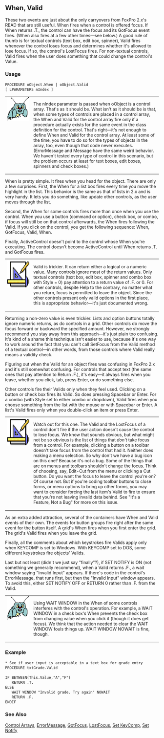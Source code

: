 ## When, Valid

These two events are just about the only carryovers from FoxPro 2.x's READ that are still useful. When fires when a control is offered focus. If When returns .T., the control can have the focus and its GotFocus event fires. (When also fires at a few other times&mdash;see below.) A good rule of thumb is for textual controls (text box, edit box, spinner), Valid fires whenever the control loses focus and determines whether it's allowed to lose focus. If so, the control's LostFocus fires. For non-textual controls, Valid fires when the user does something that could change the control's Value.

### Usage

```foxpro
PROCEDURE oObject.When | oObject.Valid
[ LPARAMETERS nIndex ]
```
<table>
<tr>
  <td width="17%" valign="top">
<img width="95" height="78" src="bug.gif">
  </td>
  <td width=83%>
  <p>The nIndex parameter is passed when oObject is a control array. That's as it should be. What isn't as it should be is that, when some types of controls are placed in a control array, the When and Valid for the control array fire only if a procedure actually exists for the same event in the class definition for the control. That's right&mdash;it's not enough to define When and Valid for the control array. At least some of the time, you have to do so for the types of objects in the array, too, even though that code never executes. (ErrorMessage and Message have the same weird behavior. We haven't tested every type of control in this scenario, but the problem occurs at least for text boxes, edit boxes, spinners and check boxes.)</p>
  </td>
 </tr>
</table>

When is pretty simple. It fires when you head for the object. There are only a few surprises. First, the When for a list box fires every time you move the highlight in the list. This behavior is the same as that of lists in 2.x and is very handy. It lets you do something, like update other controls, as the user moves through the list.

Second, the When for some controls fires more than once when you use the control. When you use a button (command or option), check box, or combo, if focus will still be on that control afterwards, the When fires following the Valid. If you click on the control, you get the following sequence: When, GotFocus, Valid, When.

Finally, ActiveControl doesn't point to the control whose When you're executing. The control doesn't become ActiveControl until When returns .T. and GotFocus fires.

<table>
<tr>
  <td width="17%" valign="top">
<img width="94" height="93" src="Design.gif">
  </td>
  <td width=83%>
  <p>Valid is trickier. It can return either a logical or a numeric value. Many controls ignore most of the return values. Only textual controls (text box, edit box, spinner and combo box with Style = 0) pay attention to a return value of .F. or 0. For other controls, despite Help to the contrary, no matter what you return, focus is permitted to leave the object. Since the other controls present only valid options in the first place, this is appropriate behavior&mdash;it's just documented wrong. </p>
  </td>
 </tr>
</table>

Returning a non-zero value is even trickier. Lists and option buttons totally ignore numeric returns, as do controls in a grid. Other controls do move the focus forward or backward the specified amount. However, we strongly recommend you stay away from this approach&mdash;it's just plain too confusing. It's kind of a shame this technique isn't easier to use, because it's one way to work around the fact that you can't call SetFocus from the Valid method of a textual control&mdash;in other words, from those controls where Valid really means a validity check.

Figuring out when the Valid for an object fires was confusing in FoxPro 2.x and it's still somewhat confusing. For controls that accept text (the same ones that pay attention to Return .F.), it's easy&mdash;it always fires when you leave, whether you click, tab, press Enter, or do something else.

Other controls fire their Valids only when they feel used. Clicking on a button or check box fires its Valid. So does pressing Spacebar or Enter. For a combo (with Style set to either combo or dropdown), Valid fires when you choose something from the list with the mouse or with Spacebar or Enter. A list's Valid fires only when you double-click an item or press Enter.

<table>
<tr>
  <td width="17%" valign="top">
<img width="94" height="94" src="Design.gif">
  </td>
  <td width=83%>
  <p>Watch out for this one. The Valid and the LostFocus of a control don't fire if the user action doesn't cause the control to lose focus. We know that sounds obvious, but what might not be so obvious is the list of things that <i>don't</i> take focus from a control. For example, clicking a button on a toolbar doesn't take focus from the control that had it. Neither does making a menu selection. So why don't we have a bug icon on this one? Because it's not a bug. Some of the things that are on menus and toolbars shouldn't change the focus. Think of choosing, say, Edit-Cut from the menu or clicking a Cut button. Do you want the focus to leave the control you're on? Of course not. But if you're coding toolbar buttons to close forms, or menu options to bring up other forms, you may want to consider forcing the last item's Valid to fire to ensure that you're not leaving invalid data behind. See &quot;It's a Feature, Not a Bug&quot; for more on this issue. </p>
  </td>
 </tr>
</table>

As an extra added attraction, several of the containers have When and Valid events of their own. The events for button groups fire right after the same event for the button itself. A grid's When fires when you first enter the grid. The grid's Valid fires when you leave the grid.

Finally, all the comments about which keystrokes fire Valids apply only when KEYCOMP is set to Windows. With KEYCOMP set to DOS, some different keystrokes fire objects' Valids.

Last but not least (didn't we just say "finally"?), if SET NOTIFY is ON (not something we generally recommend), when a Valid returns .F., a wait window saying "Invalid Input" appears. If there's code in the control's ErrorMessage, that runs first, but then the "Invalid Input" window appears. To avoid this, either SET NOTIFY OFF or RETURN 0 rather than .F. from the Valid. 

<table>
<tr>
  <td width="17%" valign="top">
<img width="95" height="78" src="bug.gif">
  </td>
  <td width=83%>
  <p>Using WAIT WINDOW in the When of some controls interferes with the control's operation. For example, a WAIT WINDOW in a check box's When prevents the check box from changing value when you click it (though it does get focus). We think that the action needed to clear the WAIT WINDOW fouls things up. WAIT WINDOW NOWAIT is fine, though.</p>
  </td>
 </tr>
</table>

### Example

```foxpro
* See if user input is acceptable in a text box for grade entry
PROCEDURE txtGrade.Valid

IF BETWEEN(This.Value,"A","F")
   RETURN .T.
ELSE
   WAIT WINDOW "Invalid grade. Try again" NOWAIT
   RETURN .F.
ENDIF
```
### See Also

[Control Arrays](s4g640.md), [ErrorMessage](s4g597.md), [GotFocus](s4g366.md), [LostFocus](s4g366.md), [Set KeyComp](s4g277.md), [Set Notify](s4g139.md)